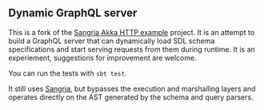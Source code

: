 ## Dynamic GraphQL server

This is a fork of the [Sangria Akka HTTP example](https://github.com/sangria-graphql/sangria-akka-http-example) project. It is an
attempt to build a GraphQL server that can dynamically load SDL schema specifications and start serving requests from them during
runtime. It is an experiement, suggestions for improvement are welcome.

You can run the tests with `sbt test`. 

It still uses [Sangria](sangria-graphql.org), but bypasses the execution and marshalling layers and operates directly on the AST
generated by the schema and query parsers.